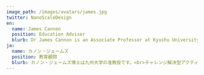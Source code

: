 ```yaml
---
image_path: /images/avatars/james.jpg
twitter: NanoScaleDesign
en:
  name: James Cannon
  position: Education Adviser
  blurb: Dr James Cannon is an Associate Professor at Kyushu University.<br>He is the creator of Challenge Based Active Learning and a founder @ChallengeHub.
ja:
  name: カノン・ジェームズ
  position: 教育顧問
  blurb: カノン・ジェームズ博士は九州大学の准教授です。<br>チャレンジ解決型アクティブラーニングの生みの親でもあり、ChallengeHubの創設者の一人です。
---
```

